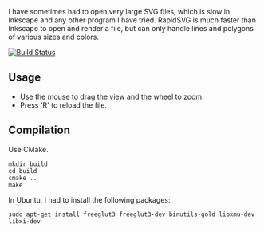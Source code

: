 I have sometimes had to open very large SVG files, which is slow in Inkscape and any other program I have tried. RapidSVG is much faster than Inkscape to open and render a file, but can only handle lines and polygons of various sizes and colors.

[![Build Status](https://travis-ci.org/PetterS/rapidsvg.png)](https://travis-ci.org/PetterS/rapidsvg)

Usage
-----
* Use the mouse to drag the view and the wheel to zoom.
* Press 'R' to reload the file.

Compilation
-----------
Use CMake.
```
mkdir build
cd build
cmake ..
make
```
In Ubuntu, I had to install the following packages:
```
sudo apt-get install freeglut3 freeglut3-dev binutils-gold libxmu-dev libxi-dev
```

